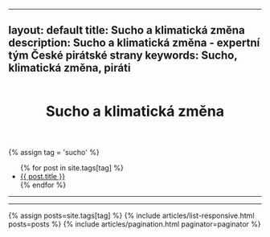 
---
layout: default
title: Sucho a klimatická změna
description:  Sucho a klimatická změna - expertní tým České pirátské strany
keywords: Sucho, klimatická změna, piráti
---


<div class="row">
  <div class="columns">
    <div class="o-section">
      <div class="o-section-inner">
          <header class="c-page-header">
            <h1 itemprop="headline" class="c-page-title">Sucho a klimatická změna</h1>
          </header>
          {% assign tag = 'sucho'  %}
          <ul>
          {% for post in site.tags[tag] %}
            <li><a href="{{ post.url }}">{{ post.title }}</a></li>{% endfor %}
          </ul><hr><hr>
         {% assign posts=site.tags[tag] %} 
         {% include articles/list-responsive.html posts=posts %}
         {% include articles/pagination.html paginator=paginator %}
      </div>
    </div>
  </div>
</div>
